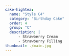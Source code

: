 ```yaml
---
cake-hightea:
  name: "Style C4"
  category: "Birthday Cake"
  order: 4
  group: "C"
  description: |
      - Strawberry Cream
      - Strawberry Filling
thumbnail: ./main.jpg
---
```

